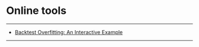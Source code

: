 # Online tools
***
- [Backtest Overfitting: An Interactive Example](http://datagrid.lbl.gov/backtest/)
***
